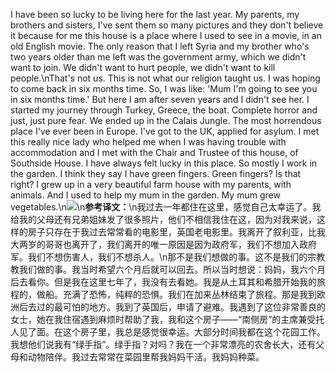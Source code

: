 I have been so lucky to be living here for the last year. My parents, my brothers and sisters, I've sent them so many pictures and they don't believe it because for me this house is a place where I used to see in a movie, in an old English movie. The only reason that I left Syria and my brother who's two years older than me left was the government army, which we didn't want to join. We didn't want to hurt people, we didn't want to kill people.\nThat's not us. This is not what our religion taught us. I was hoping to come back in six months time. So, I was like: 'Mum I'm going to see you in six months time.' But here I am after seven years and I didn't see her. I started my journey through Turkey, Greece, the boat. Complete horror and just, just pure fear. We ended up in the Calais Jungle. The most horrendous place I've ever been in Europe. I've got to the UK, applied for asylum. I met this really nice lady who helped me when I was having trouble with accommodation and I met with the Chair and Trustee of this house, of Southside House. I have always felt lucky in this place. So mostly I work in the garden. I think they say I have green fingers. Green fingers? Is that right? I grew up in a very beautiful farm house with my parents, with animals. And I used to help my mum in the garden. My mum grew vegetables.\n![](images/english-house.jpg)\n**参考译文：**\n我过去一年都住在这里，感觉自己太幸运了。我给我的父母还有兄弟姐妹发了很多照片，他们不相信我住在这，因为对我来说，这样的房子只存在于我过去常常看的电影里，英国老电影里。我离开了叙利亚，比我大两岁的哥哥也离开了，我们离开的唯一原因是因为政府军，我们不想加入政府军。我们不想伤害人，我们不想杀人。\n那不是我们想做的事。这不是我们的宗教教我们做的事。我当时希望六个月后就可以回去。所以当时想说：妈妈，我六个月后去看你。但是我在这里七年了，我没有去看她。我是从土耳其和希腊开始我的旅程的，做船。充满了恐怖，纯粹的恐惧。我们在加来丛林结束了旅程。那是我到欧洲后去过的最可怕的地方。我到了英国后，申请了避难。我遇到了这位非常善良的女士，她在我住宿遇到麻烦时帮助了我，我和这个房子——“南侧房”的主席兼受托人见了面。在这个房子里，我总是感觉很幸运。大部分时间我都在这个花园工作。我想他们说我有“绿手指”。绿手指？对吗？我在一个非常漂亮的农舍长大，还有父母和动物陪伴。我过去常常在菜园里帮我妈妈干活。我妈妈种菜。
        